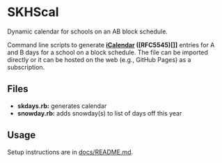 # SKHScal

Dynamic calendar for schools on an AB block schedule.

Command line scripts to generate **[iCalendar][] ([RFC5545)[]]** entries for A and B days for a school on a block schedule. The file can be imported directly or it can be hosted on the web (e.g., GitHub Pages) as a subscription.

[icalendar]: <https://en.wikipedia.org/wiki/ICalendar>
[rfc5545]: <https://icalendar.org/RFC-Specifications/iCalendar-RFC-5545/>

## Files

* **skdays.rb:** generates calendar
* **snowday.rb:** adds snowday(s) to list of days off this year

## Usage

Setup instructions are in [docs/README.md][instructions].

[instructions]: <docs/README.md>
